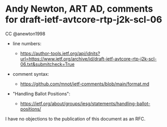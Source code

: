 # Andy Newton, ART AD, comments for draft-ietf-avtcore-rtp-j2k-scl-06 
CC @anewton1998

* line numbers:
  - https://author-tools.ietf.org/api/idnits?url=https://www.ietf.org/archive/id/draft-ietf-avtcore-rtp-j2k-scl-06.txt&submitcheck=True

* comment syntax:
  - https://github.com/mnot/ietf-comments/blob/main/format.md

* "Handling Ballot Positions":
  - https://ietf.org/about/groups/iesg/statements/handling-ballot-positions/

I have no objections to the publication of this document as an RFC.
